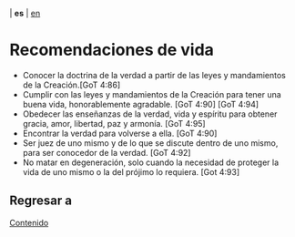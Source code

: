 | **es** | [en](../english/life-recommendations.md) 

# Recomendaciones de vida

- Conocer la doctrina de la verdad a partir de las leyes y mandamientos de la Creación.[GoT 4:86]
- Cumplir con las leyes y mandamientos de la Creación para tener una buena vida, honorablemente agradable. [GoT 4:90] [GoT 4:94]
- Obedecer las enseñanzas de la verdad, vida y espíritu para obtener gracia, amor, libertad, paz y armonía. [GoT 4:95]
- Encontrar la verdad para volverse a ella. [GoT 4:90]
- Ser juez de uno mismo y de lo que se discute dentro de uno mismo, para ser conocedor de la verdad. [GoT 4:92]
- No matar en degeneración, solo cuando la necesidad de proteger la vida de uno mismo o la del prójimo lo requiera. [Got 4:93] 

## Regresar a

[Contenido](./contenido.md)
